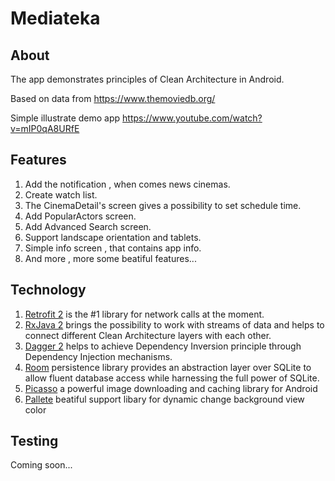 # Mediateka
## About
The app demonstrates principles of Clean Architecture in Android.

Based on data from https://www.themoviedb.org/

Simple illustrate demo app https://www.youtube.com/watch?v=mIP0qA8URfE

## Features
1. Add the notification , when comes news cinemas.
2. Create watch list.
3. The CinemaDetail's screen gives a possibility to set schedule time.
4. Add PopularActors screen.
5. Add Advanced Search screen.
6. Support landscape orientation and tablets.
7. Simple info screen , that contains app info.
8. And more , more some beatiful features...

## Technology
1. [Retrofit 2](https://github.com/square/retrofit) is the #1 library for network calls at the moment.
2. [RxJava 2](https://github.com/ReactiveX/RxJava) brings the possibility to work with streams of data and helps to connect different Clean Architecture layers with each other.
3. [Dagger 2](https://github.com/google/dagger) helps to achieve Dependency Inversion principle through Dependency Injection mechanisms.
4. [Room](https://developer.android.com/topic/libraries/architecture/room) persistence library provides an abstraction layer over SQLite to allow fluent database access while harnessing the full power of SQLite.
5. [Picasso](https://github.com/square/picasso) a powerful image downloading and caching library for Android
6. [Pallete](https://developer.android.com/training/material/palette-colors) beatiful support libary for dynamic change background view color

## Testing
Coming soon...
